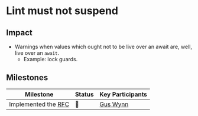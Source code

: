 # Lint must not suspend

## Impact

* Warnings when values which ought not to be live over an await are, well, live over an `await`.
    * Example: lock guards.

## Milestones

| Milestone                                | Status | Key Participants |
| ---                                      | ---    | ---              |
| Implemented the [RFC]                  | 🦀    | [Gus Wynn] |

[RFC]: https://rust-lang.github.io/rfcs/3014-must-not-suspend-lint.html
[Gus Wynn]: https://github.com/guswynn
